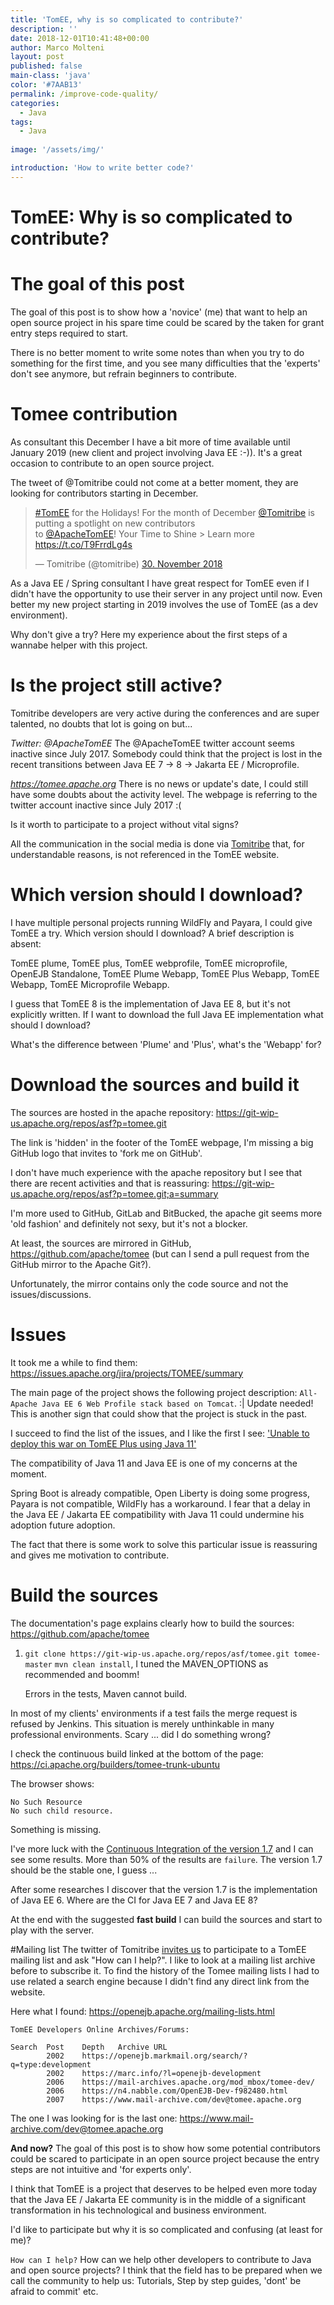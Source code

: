 ```yaml
---
title: 'TomEE, why is so complicated to contribute?'
description: ''
date: 2018-12-01T10:41:48+00:00
author: Marco Molteni
layout: post
published: false
main-class: 'java'
color: '#7AAB13'
permalink: /improve-code-quality/
categories:
  - Java
tags:
  - Java
 
image: '/assets/img/'

introduction: 'How to write better code?'
---
```


# TomEE: Why is so complicated to contribute?

# The goal of this post
The goal of this post is to show how a 'novice' (me) that want to help an open source project in his spare time could be scared by the taken for grant entry steps required to start.

There is no better moment to write some notes than when you try to do something for the first time, and you see many difficulties that the 'experts' don't see anymore, but refrain beginners to contribute.
 
# Tomee contribution

As consultant this December I have a bit more of time available until January 2019 (new client and project involving Java EE :-)). It's a great occasion to contribute to an open source project.

The tweet of @Tomitribe could not come at a better moment, they are looking for contributors starting in December.

<blockquote class="twitter-tweet" data-lang="de"><p lang="en" dir="ltr"><a href="https://twitter.com/hashtag/TomEE?src=hash&amp;ref_src=twsrc%5Etfw">#TomEE</a> for the Holidays! For the month of December <a href="https://twitter.com/tomitribe?ref_src=twsrc%5Etfw">@Tomitribe</a> is putting a spotlight on new contributors <br>to <a href="https://twitter.com/ApacheTomEE?ref_src=twsrc%5Etfw">@ApacheTomEE</a>! Your Time to Shine &gt; Learn more <a href="https://t.co/T9FrrdLg4s">https://t.co/T9FrrdLg4s</a></p>&mdash; Tomitribe (@tomitribe) <a href="https://twitter.com/tomitribe/status/1068521371427172357?ref_src=twsrc%5Etfw">30. November 2018</a></blockquote> <script async src="https://platform.twitter.com/widgets.js" charset="utf-8"></script> 


As a Java EE / Spring consultant I have great respect for TomEE even if I didn't have the opportunity to use their server in any project until now. Even better my new project starting in 2019 involves the use of TomEE (as a dev environment).

Why don't give a try? Here my experience about the first steps of a wannabe helper with this project.

# Is the project still active? 

Tomitribe developers are very active during the conferences and are super talented, no doubts that lot is going on but...

*Twitter: @ApacheTomEE*
The @ApacheTomEE twitter account seems inactive since July 2017. Somebody could think that the project is lost in the recent transitions between Java EE 7 -> 8 -> Jakarta EE / Microprofile.

*https://tomee.apache.org*
There is no news or update's date, I could still have some doubts about the activity level. The webpage is referring to the twitter account inactive since July 2017 :(

Is it worth to participate to a project without vital signs?

All the communication in the social media is done via [Tomitribe](https://www.tomitribe.com) that, for understandable reasons, is not referenced in the TomEE website.

# **Which version should I download?**
I have multiple personal projects running WildFly and Payara, I could give TomEE a try. Which version should I download? A brief description is absent:

TomEE plume, TomEE plus, TomEE webprofile, TomEE microprofile, OpenEJB Standalone, TomEE Plume Webapp, TomEE Plus Webapp, TomEE Webapp, TomEE Microprofile Webapp.

I guess that TomEE 8 is the implementation of Java EE 8, but it's not explicitly written. If I want to download the full Java EE implementation what should I download?

What's the difference between 'Plume' and 'Plus', what's the 'Webapp' for?

# Download the sources and build it
The sources are hosted in the apache repository:
https://git-wip-us.apache.org/repos/asf?p=tomee.git

The link is 'hidden' in the footer of the TomEE webpage, I'm missing a big GitHub logo that invites to 'fork me on GitHub'.

I don't have much experience with the apache repository but I see that there are recent activities and that is reassuring:
https://git-wip-us.apache.org/repos/asf?p=tomee.git;a=summary

I'm more used to GitHub, GitLab and BitBucked, the apache git seems more 'old fashion' and definitely not sexy, but it's not a blocker.

At least, the sources are mirrored in GitHub, https://github.com/apache/tomee
(but can I send a pull request from the GitHub mirror to the  Apache Git?).

Unfortunately, the mirror contains only the code source and not the issues/discussions.

# Issues
It took me a while to find them: https://issues.apache.org/jira/projects/TOMEE/summary

The main page of the project shows the following project description:
`All-Apache Java EE 6 Web Profile stack based on Tomcat`. :| 
Update needed!
This is another sign that could show that the project is stuck in the past.

I succeed to find the list of the issues, and I like the first I see:
['Unable to deploy this war on TomEE Plus using Java 11'](https://issues.apache.org/jira/browse/TOMEE-2264)

The compatibility of Java 11 and Java EE is one of my concerns at the moment.

Spring Boot is already compatible, Open Liberty is doing some progress, Payara is not compatible, WildFly has a workaround.
I fear that a delay in the Java EE / Jakarta EE compatibility with Java 11 could undermine his adoption future adoption.

The fact that there is some work to solve this particular issue is reassuring and gives me motivation to contribute.

# Build the sources

The documentation's page explains clearly how to build the sources: 
https://github.com/apache/tomee

1. `git clone https://git-wip-us.apache.org/repos/asf/tomee.git tomee-master`
 `mvn clean install`, I tuned the MAVEN_OPTIONS as recommended and boomm!
 
    Errors in the tests, Maven cannot build.

In most of my clients' environments if a test fails the merge request is refused by Jenkins. This situation is merely unthinkable in many professional environments. Scary ... did I do something wrong?

I check the continuous build linked at the bottom of the page:
    https://ci.apache.org/builders/tomee-trunk-ubuntu

The browser shows:

```
No Such Resource
No such child resource.
```

Something is missing.

I've more luck with the [Continuous Integration of the version 1.7](https://ci.apache.org/builders/tomee-1.7.x-ubuntu) and I can see some results. More than 50% of the results are `failure`. The version 1.7 should be the stable one, I guess ...

After some researches I discover that the version 1.7 is the implementation of Java EE 6. Where are the CI for Java EE 7 and Java EE 8?

At the end with the suggested **fast build** I can build the sources and start to play with the server.

#Mailing list
The twitter of Tomitribe [invites us](https://www.tomitribe.com/blog/tomee-for-the-holidays/) to participate to a TomEE mailing list and ask "How can I help?". I like to look at a mailing list archive before to subscribe it.
To find the history of the Tomee mailing lists I had to use related a search engine because I didn't find any direct link from the website.

Here what I found:
https://openejb.apache.org/mailing-lists.html

```
TomEE Developers Online Archives/Forums:

Search	Post	Depth	Archive URL
		2002	https://openejb.markmail.org/search/?q=type:development
		2002	https://marc.info/?l=openejb-development
		2006	https://mail-archives.apache.org/mod_mbox/tomee-dev/
		2006	https://n4.nabble.com/OpenEJB-Dev-f982480.html
		2007	https://www.mail-archive.com/dev@tomee.apache.org
```
The one I was looking for is the last one:
https://www.mail-archive.com/dev@tomee.apache.org

**And now?**
The goal of this post is to show how some potential contributors could be scared to participate in an open source project because the entry steps are not intuitive and 'for experts only'.

I think that TomEE is a project that deserves to be helped even more today that the Java EE / Jakarta EE community is in the middle of a significant transformation in his technological and business environment.

I'd like to participate but why it is so complicated and confusing (at least for me)?

`How can I help?` How can we help other developers to contribute to Java and open source projects?
I think that the field has to be prepared when we call the community to help us: Tutorials, Step by step guides, 'dont' be afraid to commit' etc.
